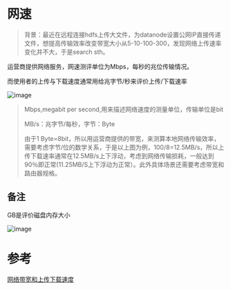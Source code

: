 # 网速

>  背景：最近在远程连接hdfs上传大文件，为datanode设置公网IP直接传递文件，想提高传输效率改变带宽大小从5-10-100-300，发现网络上传速率变化并不大，于是search sth。

运营商提供网络服务，网速测评单位为Mbps，每秒的兆位传输情况。

而使用者的上传与下载速度通常用给兆字节/秒来评价上传/下载速率


![image](https://github.com/deliciousteas/Note/assets/107855849/a0d6e096-870e-4084-9e97-6a06cd66fbb6)

> Mbps,megabit per second,用来描述网络速度的测量单位，传输单位是bit
>
> MB/s：兆字节/每秒，字节：Byte
>
> 由于1 Byte=8bit，所以用运营商提供的带宽，来测算本地网络传输效率，需要考虑字节/位的数学关系，于是以上图为例，100/8=12.5MB/s，所以上传下载速率通常在12.5MB/s上下浮动，考虑到网络传输损耗，一般达到90％即正常(11.25MB/S上下浮动为正常）。此外具体场景还需要考虑带宽和路由器规格。





## 备注

GB是评价磁盘内存大小

![image](https://github.com/deliciousteas/Note/assets/107855849/92c53d92-6565-4fd9-b1d5-d964d602dc4e)


# 参考

[网络带宽和上传下载速度](https://www.c114.com.cn/news/52/a1180035.html)
